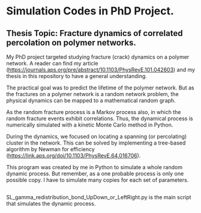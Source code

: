 # Simulation Codes in PhD Project.
## Thesis Topic: Fracture dynamics of correlated percolation on polymer networks.

My PhD project targeted studying fracture (crack) dynamics on a polymer network. A reader can find my article (https://journals.aps.org/pre/abstract/10.1103/PhysRevE.101.042603) and my thesis in this repository to have a general understanding.

The practical goal was to predict the lifetime of the polymer network. But as the fractures on a polymer network is a random network problem, the physical dynamics can be mapped to a mathematical random graph.


As the random fracture process is a Markov process also, in which the random fracture events exhibit correlations. Thus, the dynamical process is numerically simulated with a kinetic Monte Carlo method in Python.

During the dynamics, we focused on locating a spanning (or percolating) cluster in the network. This can be solved by implementing a tree-based algorithm by Newman for efficiency (https://link.aps.org/doi/10.1103/PhysRevE.64.016706). 

This program was created by me in Python to simulate a whole random dynamic process. But remember, as a one probable process is only one possible copy. I have to simulate many copies for each set of parameters.

##
SL_gamma_redistribution_bond_UpDown_or_LeftRight.py is the main script that simulates the dynamic process.

